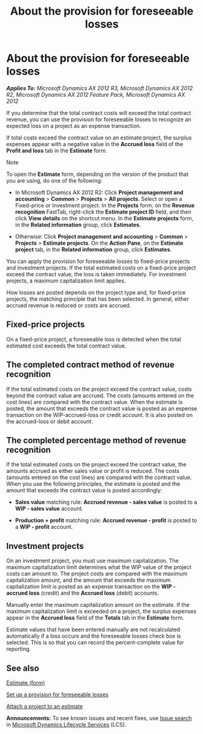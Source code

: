 ﻿---
title: About the provision for foreseeable losses
TOCTitle: About the provision for foreseeable losses
ms:assetid: 7ca3e189-57ac-4277-ba62-c52327e49001
ms:mtpsurl: https://technet.microsoft.com/en-us/library/Aa571519(v=AX.60)
ms:contentKeyID: 36058267
ms.date: 05/02/2014
mtps_version: v=AX.60
f1_keywords:
- accrued loss
- completed contract assessment
- completed percentage assessment
- contract cost
- foreseeable loss
- contract revenue
---

# About the provision for foreseeable losses 


_**Applies To:** Microsoft Dynamics AX 2012 R3, Microsoft Dynamics AX 2012 R2, Microsoft Dynamics AX 2012 Feature Pack, Microsoft Dynamics AX 2012_

If you determine that the total contract costs will exceed the total contract revenue, you can use the provision for foreseeable losses to recognize an expected loss on a project as an expense transaction.

If total costs exceed the contract value on an estimate project, the surplus expenses appear with a negative value in the **Accrued loss** field of the **Profit and loss** tab in the **Estimate** form.


> [!NOTE]
> <P>To open the <STRONG>Estimate</STRONG> form, depending on the version of the product that you are using, do one of the following:</P>
> <UL>
> <LI>
> <P>In Microsoft Dynamics AX 2012 R2: Click <STRONG>Project management and accounting</STRONG> &gt; <STRONG>Common</STRONG> &gt; <STRONG>Projects</STRONG> &gt; <STRONG>All projects</STRONG>. Select or open a Fixed-price or Investment project. In the <STRONG>Projects</STRONG> form, on the <STRONG>Revenue recognition</STRONG> FastTab, right-click the <STRONG>Estimate project ID</STRONG> field, and then click <STRONG>View details</STRONG> on the shortcut menu. In the <STRONG>Estimate projects</STRONG> form, in the <STRONG>Related information</STRONG> group, click <STRONG>Estimates</STRONG>.</P>
> <LI>
> <P>Otherwise: Click <STRONG>Project management and accounting</STRONG> &gt; <STRONG>Common</STRONG> &gt; <STRONG>Projects</STRONG> &gt; <STRONG>Estimate projects</STRONG>. On the <STRONG>Action Pane</STRONG>, on the <STRONG>Estimate project</STRONG> tab, in the <STRONG>Related information</STRONG> group, click <STRONG>Estimates</STRONG>.</P></LI></UL>



You can apply the provision for foreseeable losses to fixed-price projects and investment projects. If the total estimated costs on a fixed-price project exceed the contract value, the loss is taken immediately. For investment projects, a maximum capitalization limit applies.

How losses are posted depends on the project type and, for fixed-price projects, the matching principle that has been selected. In general, either accrued revenue is reduced or costs are accrued.

## Fixed-price projects

On a fixed-price project, a foreseeable loss is detected when the total estimated cost exceeds the total contract value.

## The completed contract method of revenue recognition

If the total estimated costs on the project exceed the contract value, costs beyond the contract value are accrued. The costs (amounts entered on the cost lines) are compared with the contract value. When the estimate is posted, the amount that exceeds the contract value is posted as an expense transaction on the WIP-accrued-loss or credit account. It is also posted on the accrued-loss or debit account.

## The completed percentage method of revenue recognition

If the total estimated costs on the project exceed the contract value, the amounts accrued as either sales value or profit is reduced. The costs (amounts entered on the cost lines) are compared with the contract value. When you use the following principles, the estimate is posted and the amount that exceeds the contract value is posted accordingly:

  - **Sales value** matching rule: **Accrued revenue - sales value** is posted to a **WIP - sales value** account.

  - **Production + profit** matching rule: **Accrued revenue - profit** is posted to a **WIP - profit** account.

## Investment projects

On an investment project, you must use maximum capitalization. The maximum capitalization limit determines what the WIP value of the project costs can amount to. The project costs are compared with the maximum capitalization amount, and the amount that exceeds the maximum capitalization limit is posted as an expense transaction on the **WIP - accrued loss** (credit) and the **Accrued loss** (debit) accounts.

Manually enter the maximum capitalization amount on the estimate. If the maximum capitalization limit is exceeded on a project, the surplus expenses appear in the **Accrued loss** field of the **Totals** tab in the **Estimate** form.

Estimate values that have been entered manually are not recalculated automatically if a loss occurs and the foreseeable losses check box is selected. This is so that you can record the percent-complete value for reporting.

## See also

[Estimate (form)](https://technet.microsoft.com/en-us/library/aa590971\(v=ax.60\))

[Set up a provision for foreseeable losses](set-up-a-provision-for-foreseeable-losses.md)

[Attach a project to an estimate](attach-a-project-to-an-estimate.md)

  
**Announcements:** To see known issues and recent fixes, use [Issue search](http://go.microsoft.com/fwlink/?linkid=389258) in [Microsoft Dynamics Lifecycle Services](http://go.microsoft.com/fwlink/?linkid=306505) (LCS).

